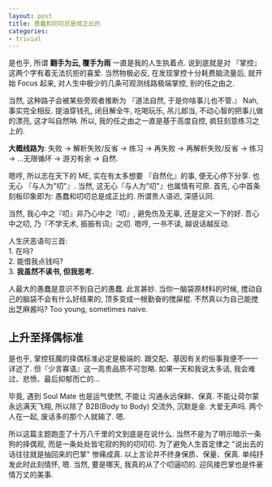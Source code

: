 ```yaml
---
layout: post
title: 愚蠢和叨叨总是成正比的
categories: 
- trivial
---
```



是也乎, 所谓 **翻手为云, 覆手为雨** 一直是我的人生执着点. 说到底就是对 『掌控』 这两个字有着无法抗拒的喜爱. 当然物极必反, 在发现掌控十分耗费脑流量后, 就开始 Focus 起来, 对人生中极少的几条可观测线路极端掌控, 别的任之由之.

当然, 这种路子会被某些旁观者推断为 『道法自然, 于是你啥事儿也不管.』 Nah, 事实完全相反. 提油穿钱孔, 闭目解全牛, 吃喝玩乐, 吊儿郎当, 不动心智的把事儿做的漂亮, 这才叫自然呐. 所以, 我的任之由之一直是基于高度自控, 疯狂刻意练习之上的.

**大概线路为**:
失败 → 解析失败/反省 → 练习 → 再失败 → 再解析失败/反省 → 练习 → ...无限循环 → 游刃有余 → 自然.

嗯哼, 所以志在天下的 ME, 实在有太多想要 『自然化』的事, 便无心停下分享. 也无心 『与人为"叨"』. 当然, 这无心『与人为"叨"』也属情有可原. 首先, 心中首条刻板印象即为: 愚蠢和叨叨总是成正比的. 所谓贵人语迟, 深感认同. 

当然, 我心中之『叨』非乃心中之『叨』, 避免伤及无辜, 还是定义一下的好. 吾心中之叨, 乃『不学无术, 振振有词』之叨. 嗯哼, 一书不读, 越说话越反动. 

人生厌恶语句三首:  
	1. 在吗?  
	2. 能借我点钱吗?  
	3. **我虽然不读书, 但我思考.**  

人最大的愚蠢是意识不到自己的愚蠢. 此言甚妙. 当你一脑袋原材料的时候, 搅动自己的脑袋不会有什么好结果的, 顶多变成一根勤奋的搅屎棍. 不然真以为自己能搅出芝麻酱吗? Too young, sometimes naive.

## 上升至择偶标准

是也乎, 掌控狂魔的择偶标准必定是极端的. 跟交配、基因有关的俗事我便不一一详述了. 但『少言寡语』这一高贵品质不可忽略. 如果一天和我说太多话, 我会难过、悲愤、最后抑郁而亡的...

毕竟, 遇到 Soul Mate 也是运气使然, 不能让 沟通永远保鲜、保真. 不能让荷尔蒙永远满天飞翔, 所以除了 B2B(Body to Body) 交流外, 沉默是金. 大爱无声吗. 两个人在一起, 废话多的那个人就输了. 嗯.

所以这篇主题跑歪了十万八千里的文到底是在说什么. 当然不是为了明示暗示一条狗的择偶观, 而是一条处处皆宅寂的狗的叨叨叨. 为了避免人生首定律之 "说出去的话往往就是抽回来的巴掌" 惨痛成真. 以上言论并不终身保质、保量、保真. 单纯抒发此时此刻情怀, 嗯. 当然, 要是哪天, 我真的从了个叨逼叨的. 迎风接巴掌也是件豪情万丈的美事.






  


